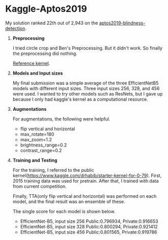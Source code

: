 # Kaggle-Aptos2019

My solution ranked 22th out of 2,943 on the [aptos2019-blindness-detection](https://www.kaggle.com/c/aptos2019-blindness-detection). 

1. **Preprocessing**

    I tried circle crop and Ben's Preprocessing. 
    But it didn't work.
    So finally the preprocessing did nothing.
    
    [Reference kernel](https://www.kaggle.com/ratthachat/aptos-eye-preprocessing-in-diabetic-retinopathy). 
    

2. **Models and Input sizes**

    My final submission was a simple average of the three EfficientNetB5 models with different input sizes.
    Three input sizes 256, 328, and 456 were used.
    I wanted to try other models such as ResNets, 
    but I gave up because I only had kaggle's kernel as a computational resource.
    
    
3. **Augmentations**
    
    For augmentations, the following were helpful.
    * flip vertical and horizontal
    * max_rotate=180
    * max_zoom=1.2
    * brightness_range=0.2
    * contrast_range=0.2
    
    
4. **Training and Testing**

    For the training, I referred to the public kernel(https://www.kaggle.com/drhabib/starter-kernel-for-0-79).
    First, 2015 training data was used for pretrain. After that, I trained with data from current competition.
    
    Finally, TTA(only flip vertical and horizontal) was performed on each model, and the final result was an ensemble of these.
    
    The single score for each model is shown below.
    * EfficientNet-B5, input size 256 Public:0.796934, Private:0.916653
    * EfficientNet-B5, input size 328 Public:0.800294, Private:0.921412
    * EfficientNet-B5, input size 456 Public:0.801565, Private:0.919786
